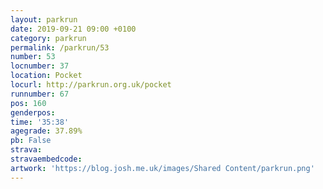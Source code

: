 ```yaml
---
layout: parkrun
date: 2019-09-21 09:00 +0100
category: parkrun
permalink: /parkrun/53
number: 53
locnumber: 37
location: Pocket
locurl: http://parkrun.org.uk/pocket
runnumber: 67
pos: 160
genderpos: 
time: '35:38'
agegrade: 37.89%
pb: False
strava: 
stravaembedcode:
artwork: 'https://blog.josh.me.uk/images/Shared Content/parkrun.png'
---
```

